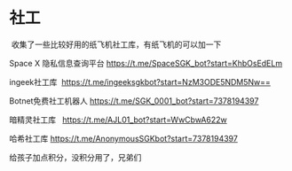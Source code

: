 # 社工

​
收集了一些比较好用的纸飞机社工库，有纸飞机的可以加一下

Space X 隐私信息查询平台
https://t.me/SpaceSGK_bot?start=KhbOsEdELm

ingeek社工库 
https://t.me/ingeeksgkbot?start=NzM3ODE5NDM5Nw==

Botnet免费社工机器人
https://t.me/SGK_0001_bot?start=7378194397

暗精灵社工库  
https://t.me/AJL01_bot?start=WwCbwA622w

哈希社工库
https://t.me/AnonymousSGKbot?start=7378194397

给孩子加点积分，没积分用了，兄弟们

​
